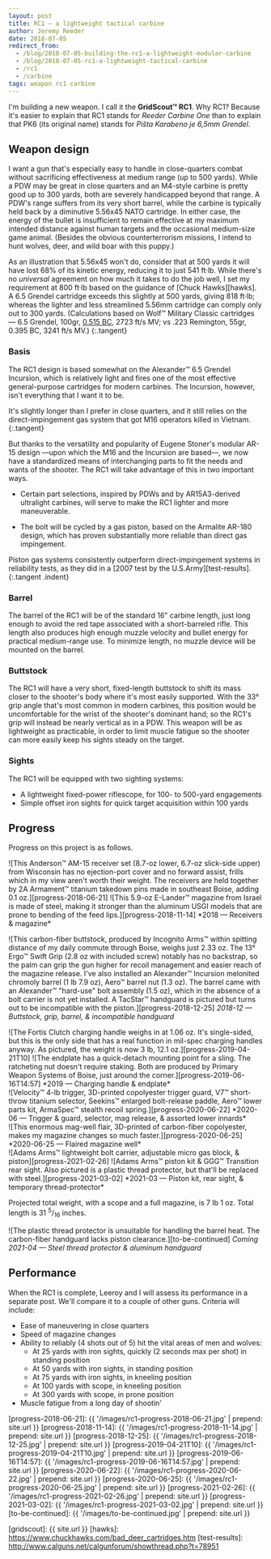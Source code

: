 ```yaml
---
layout: post
title: RC1 — a lightweight tactical carbine
author: Jeremy Reeder
date: 2018-07-05
redirect_from:
  - /blog/2018-07-05-building-the-rc1-a-lightweight-modular-carbine
  - /blog/2018-07-05-rc1-a-lightweight-tactical-carbine
  - /rc1
  - /carbine
tags: weapon rc1 carbine
---
```


I'm building a new weapon. I call it the **GridScout™ RC1**. Why RC1? Because
it's easier to explain that RC1 stands for _Reeder Carbine One_ than to explain
that PK6 (its original name) stands for _Piŝta Karabeno je 6,5mm Grendel_.

## Weapon design
I want a gun that's especially easy to handle in close-quarters combat without
sacrificing effectiveness at medium range (up to 500 yards). While a PDW may be
great in close quarters and an M4-style carbine is pretty good up to 300 yards,
both are severely handicapped beyond that range. A PDW's range suffers from its
very short barrel, while the carbine is typically held back by a diminutive
5.56x45 NATO cartridge. In either case, the energy of the bullet is
insufficient to remain effective at my maximum intended distance against human
targets and the occasional medium-size game animal. (Besides the obvious
counterterrorism missions, I intend to hunt wolves, deer, and wild boar with
this puppy.)

As an illustration that 5.56x45 won't do, consider that at 500 yards it will
have lost 68% of its kinetic energy, reducing it to just 541 ft·lb. While
there's no _universal_ agreement on how much it takes to do the job well, I
set my requirement at 800 ft·lb based on the guidance of [Chuck Hawks][hawks].
A 6.5 Grendel cartridge exceeds this slightly at 500 yards, giving 818 ft·lb;
whereas the lighter and less streamlined 5.56mm cartridge can comply only out
to 300 yards. (Calculations based on Wolf™ Military Classic cartridges — 6.5
Grendel, 100gr, [0.515 BC][grendel-bc], 2723 ft/s MV; vs .223 Remington, 55gr,
0.395 BC, 3241 ft/s MV.)
{:.tangent}

### Basis
The RC1 design is based somewhat on the Alexander™ 6.5 Grendel Incursion, which
is relatively light and fires one of the most effective general-purpose
cartridges for modern carbines. The Incursion, however, isn't everything that I
want it to be.

It's slightly longer than I prefer in close quarters, and it still relies on
the direct-impingement gas system that got M16 operators killed in Vietnam.
{:.tangent}

But thanks to the versatility and popularity of Eugene Stoner's modular AR-15
design —upon which the M16 and the Incursion are based—, we now have a
standardized means of interchanging parts to fit the needs and wants of the
shooter. The RC1 will take advantage of this in two important ways.

- Certain part selections, inspired by PDWs and by AR15A3-derived ultralight
  carbines, will serve to make the RC1 lighter and more maneuverable.

- The bolt will be cycled by a gas piston, based on the Armalite AR-180 design,
  which has proven substantially more reliable than direct gas impingement.

Piston gas systems consistently outperform direct-impingement systems in
reliability tests, as they did in a [2007 test by the U.S.Army][test-results].
{:.tangent .indent}

### Barrel
The barrel of the RC1 will be of the standard 16" carbine length, just long
enough to avoid the red tape associated with a short-barreled rifle. This
length also produces high enough muzzle velocity and bullet energy for
practical medium-range use. To minimize length, no muzzle device will be
mounted on the barrel.

### Buttstock
The RC1 will have a very short, fixed-length buttstock to shift its mass closer
to the shooter's body where it's most easily supported.  With the 33° grip
angle that's most common in modern carbines, this position would be
uncomfortable for the wrist of the shooter's dominant hand; so the RC1's grip
will instead be nearly vertical as in a PDW. This weapon will be as lightweight
as practicable, in order to limit muscle fatigue so the shooter can more easily
keep his sights steady on the target.

### Sights
The RC1 will be equipped with two sighting systems:
- A lightweight fixed-power riflescope, for 100- to 500-yard engagements
- Simple offset iron sights for quick target acquisition within 100 yards

## Progress
Progress on this project is as follows.

<div class="gallery" markdown="1">
![This Anderson™ AM-15 receiver set (8.7-oz lower, 6.7-oz slick-side upper) from Wisconsin has no ejection-port cover and no forward assist, frills which in my view aren't worth their weight. The receivers are held together by 2A Armament™ titanium takedown pins made in southeast Boise, adding 0.1 oz.][progress-2018-06-21]
![This 5.9-oz E-Lander™ magazine from Israel is made of steel, making it stronger than the aluminum USGI models that are prone to bending of the feed lips.][progress-2018-11-14]
*2018 — Receivers & magazine*
</div>

![This carbon-fiber buttstock, produced by Incognito Arms™ within spitting distance of my daily commute through Boise, weighs just 2.33 oz. The 13° Ergo™ Swift Grip (2.8 oz with included screw) notably has no backstrap, so the palm can grip the gun higher for recoil management and easier reach of the magazine release. I've also installed an Alexander™ Incursion melonited chromoly barrel (1 lb 7.9 oz), Aero™ barrel nut (1.3 oz). The barrel came with an Alexander™ "hard-use" bolt assembly (1.5 oz), which in the absence of a bolt carrier is not yet installed. A TacStar™ handguard is pictured but turns out to be incompatible with the piston.][progress-2018-12-25]
*2018-12 — Buttstock, grip, barrel, & incompatible handguard*

<div class="gallery" markdown="1">
![The Fortis Clutch charging handle weighs in at 1.06 oz. It's single-sided, but this is the only side that has a real function in mil-spec charging handles anyway. As pictured, the weight is now 3 lb, 12.1 oz.][progress-2019-04-21T10]
![The endplate has a quick-detach mounting point for a sling. The ratcheting nut doesn't require staking. Both are produced by Primary Weapon Systems of Boise, just around the corner.][progress-2019-06-16T14:57]
*2019 — Charging handle & endplate*
</div>

<div class="gallery" markdown="1">
![Velocity™ 4-lb trigger, 3D-printed copolyester trigger guard, V7™ short-throw titanium selector, Seekins™ enlarged bolt-release paddle, Aero™ lower parts kit, ArmaSpec™ stealth recoil spring.][progress-2020-06-22]
*2020-06 — Trigger & guard, selector, mag release, & assorted lower innards*
</div>

<div class="gallery" markdown="1">
![This enormous mag-well flair, 3D-printed of carbon-fiber copolyester, makes my magazine changes so much faster.][progress-2020-06-25]
*2020-06-25 — Flaired magazine well*
</div>

<div class="gallery" markdown="1">
![Adams Arms™ lightweight bolt carrier, adjustable micro gas block, & piston][progress-2021-02-26]
![Adams Arms™ piston kit & GGG™ Transition rear sight. Also pictured is a plastic thread protector, but that'll be replaced with steel.][progress-2021-03-02]
*2021-03 — Piston kit, rear sight, & temporary thread-protector*
</div>

Projected total weight, with a scope and a full magazine, is 7 lb 1 oz. Total length is 31 <sup>5</sup>/<sub>16</sub> inches.

![The plastic thread protector is unsuitable for handling the barrel heat. The carbon-fiber handguard lacks piston clearance.][to-be-continued]
*Coming 2021-04 — Steel thread protector & aluminum handguard*

## Performance
When the RC1 is complete, Leeroy and I will assess its performance in a
separate post. We'll compare it to a couple of other guns. Criteria will
include:
- Ease of maneuvering in close quarters
- Speed of magazine changes
- Ability to reliably (4 shots out of 5) hit the vital areas of men and wolves:
  - At 25 yards with iron sights, quickly (2 seconds max per shot) in standing position
  - At 50 yards with iron sights, in standing position
  - At 75 yards with iron sights, in kneeling position
  - At 100 yards with scope, in kneeling position
  - At 300 yards with scope, in prone position
- Muscle fatigue from a long day of shootin'

[progress-2018-06-21]:       {{ '/images/rc1-progress-2018-06-21.jpg'       | prepend: site.url }}
[progress-2018-11-14]:       {{ '/images/rc1-progress-2018-11-14.jpg'       | prepend: site.url }}
[progress-2018-12-25]:       {{ '/images/rc1-progress-2018-12-25.jpg'       | prepend: site.url }}
[progress-2019-04-21T10]:    {{ '/images/rc1-progress-2019-04-21T10.jpg'    | prepend: site.url }}
[progress-2019-06-16T14:57]: {{ '/images/rc1-progress-2019-06-16T14:57.jpg' | prepend: site.url }}
[progress-2020-06-22]:       {{ '/images/rc1-progress-2020-06-22.jpg'       | prepend: site.url }}
[progress-2020-06-25]:       {{ '/images/rc1-progress-2020-06-25.jpg'       | prepend: site.url }}
[progress-2021-02-26]:       {{ '/images/rc1-progress-2021-02-26.jpg'       | prepend: site.url }}
[progress-2021-03-02]:       {{ '/images/rc1-progress-2021-03-02.jpg'       | prepend: site.url }}
[to-be-continued]:           {{ '/images/to-be-continued.jpg'               | prepend: site.url }}

[grendel-bc]:   http://eng.barnaulpatron.ru/production/sportshuntingcartridgescalibre/65.html
[gridscout]:    {{ site.url }}
[hawks]:        https://www.chuckhawks.com/bad_deer_cartridges.htm
[test-results]: http://www.calguns.net/calgunforum/showthread.php?t=78951
